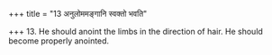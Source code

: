 +++
title = "13 अनुलोममङ्गानि स्वक्तो भवति"

+++
13. He should anoint the limbs in the direction of hair. He should become properly anointed.

